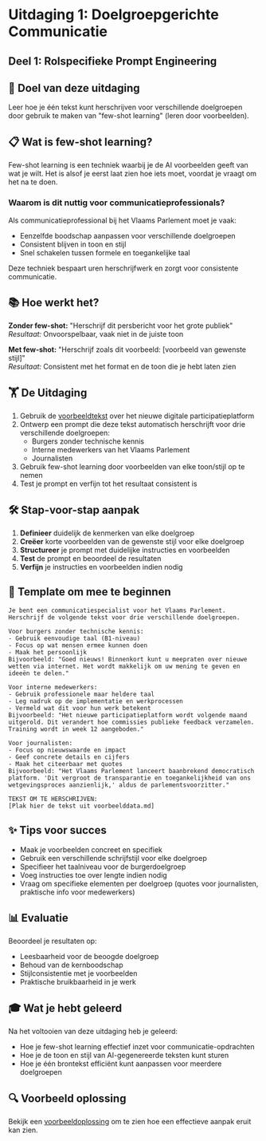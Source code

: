 # Uitdaging 1: Doelgroepgerichte Communicatie
## Deel 1: Rolspecifieke Prompt Engineering

## 🎯 Doel van deze uitdaging

Leer hoe je één tekst kunt herschrijven voor verschillende doelgroepen door gebruik te maken van "few-shot learning" (leren door voorbeelden).

## 📋 Wat is few-shot learning?

Few-shot learning is een techniek waarbij je de AI voorbeelden geeft van wat je wilt. Het is alsof je eerst laat zien hoe iets moet, voordat je vraagt om het na te doen.

### Waarom is dit nuttig voor communicatieprofessionals?

Als communicatieprofessional bij het Vlaams Parlement moet je vaak:
- Eenzelfde boodschap aanpassen voor verschillende doelgroepen
- Consistent blijven in toon en stijl
- Snel schakelen tussen formele en toegankelijke taal

Deze techniek bespaart uren herschrijfwerk en zorgt voor consistente communicatie.

## 📚 Hoe werkt het?

**Zonder few-shot:** "Herschrijf dit persbericht voor het grote publiek"  
*Resultaat:* Onvoorspelbaar, vaak niet in de juiste toon

**Met few-shot:** "Herschrijf zoals dit voorbeeld: [voorbeeld van gewenste stijl]"  
*Resultaat:* Consistent met het format en de toon die je hebt laten zien

## 🏋️ De Uitdaging

1. Gebruik de [voorbeeldtekst](./voorbeelddata.md) over het nieuwe digitale participatieplatform
2. Ontwerp een prompt die deze tekst automatisch herschrijft voor drie verschillende doelgroepen:
   - Burgers zonder technische kennis
   - Interne medewerkers van het Vlaams Parlement
   - Journalisten
3. Gebruik few-shot learning door voorbeelden van elke toon/stijl op te nemen
4. Test je prompt en verfijn tot het resultaat consistent is

## 🛠️ Stap-voor-stap aanpak

1. **Definieer** duidelijk de kenmerken van elke doelgroep
2. **Creëer** korte voorbeelden van de gewenste stijl voor elke doelgroep
3. **Structureer** je prompt met duidelijke instructies en voorbeelden
4. **Test** de prompt en beoordeel de resultaten
5. **Verfijn** je instructies en voorbeelden indien nodig

## 📝 Template om mee te beginnen

```
Je bent een communicatiespecialist voor het Vlaams Parlement. 
Herschrijf de volgende tekst voor drie verschillende doelgroepen.

Voor burgers zonder technische kennis:
- Gebruik eenvoudige taal (B1-niveau)
- Focus op wat mensen ermee kunnen doen
- Maak het persoonlijk
Bijvoorbeeld: "Goed nieuws! Binnenkort kunt u meepraten over nieuwe wetten via internet. Het wordt makkelijk om uw mening te geven en ideeën te delen."

Voor interne medewerkers:
- Gebruik professionele maar heldere taal
- Leg nadruk op de implementatie en werkprocessen
- Vermeld wat dit voor hun werk betekent
Bijvoorbeeld: "Het nieuwe participatieplatform wordt volgende maand uitgerold. Dit verandert hoe commissies publieke feedback verzamelen. Training wordt in week 12 aangeboden."

Voor journalisten:
- Focus op nieuwswaarde en impact
- Geef concrete details en cijfers
- Maak het citeerbaar met quotes
Bijvoorbeeld: "Het Vlaams Parlement lanceert baanbrekend democratisch platform. 'Dit vergroot de transparantie en toegankelijkheid van ons wetgevingsproces aanzienlijk,' aldus de parlementsvoorzitter."

TEKST OM TE HERSCHRIJVEN:
[Plak hier de tekst uit voorbeelddata.md]
```

## ✨ Tips voor succes

- Maak je voorbeelden concreet en specifiek
- Gebruik een verschillende schrijfstijl voor elke doelgroep
- Specifieer het taalniveau voor de burgerdoelgroep
- Voeg instructies toe over lengte indien nodig
- Vraag om specifieke elementen per doelgroep (quotes voor journalisten, praktische info voor medewerkers)

## 📊 Evaluatie

Beoordeel je resultaten op:
- Leesbaarheid voor de beoogde doelgroep
- Behoud van de kernboodschap
- Stijlconsistentie met je voorbeelden
- Praktische bruikbaarheid in je werk

## 🎓 Wat je hebt geleerd

Na het voltooien van deze uitdaging heb je geleerd:
- Hoe je few-shot learning effectief inzet voor communicatie-opdrachten
- Hoe je de toon en stijl van AI-gegenereerde teksten kunt sturen
- Hoe je één brontekst efficiënt kunt aanpassen voor meerdere doelgroepen

## 🔍 Voorbeeld oplossing

Bekijk een [voorbeeldoplossing](./voorbeeldoplossing.md) om te zien hoe een effectieve aanpak eruit kan zien.